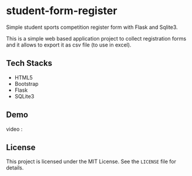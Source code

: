 # student-form-register
Simple student sports competition register form with Flask and Sqlite3.

This is a simple web based application project to collect registration forms and it allows to export it as csv file (to use in excel).

## Tech Stacks
- HTML5
- Bootstrap
- Flask
- SQLite3

## Demo
video :

## License
This project is licensed under the MIT License. See the `LICENSE` file for details.
